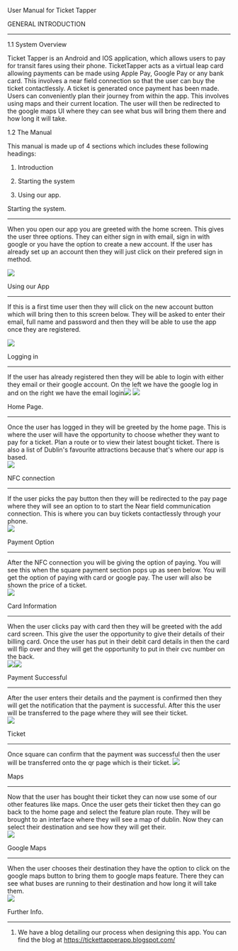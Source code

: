 User Manual for Ticket Tapper

GENERAL INTRODUCTION

* * * * *

1.1 System Overview

Ticket Tapper is an Android and IOS application, which allows users to pay for transit fares using their phone. TicketTapper acts as a virtual leap card allowing payments can be made using Apple Pay, Google Pay or any bank card. This involves a near field connection so that the user can buy the ticket contactlessly. A ticket is generated once payment has been made. Users can conveniently plan their journey from within the app. This involves using maps and their current location. The user will then be redirected to the google maps UI where they can see what bus will bring them there and how long it will take.

1.2 The Manual

This manual is made up of 4 sections which includes these following headings:

1.  Introduction

2.  Starting the system

3.  Using our app.

Starting the system.

* * * * *

When you open our app you are greeted with the home screen. This gives the user three options. They can either sign in with email, sign in with google or you have the option to create a new account. If the user has already set up an account then they will just click on their prefered sign in method.

![](images/Homepage.PNG)

Using our App

* * * * *

If this is a first time user then they will click on the new account button which will bring then to this screen below. They will be asked to enter their email, full name and password and then they will be able to use the app once they are registered.

![](images/Register.PNG)

Logging in

* * * * *

If the user has already registered then they will be able to login with either they email or their google account. On the left we have the google log in and on the right we have the email login![](images/googlelogin.PNG)
![](emaillogin.PNG)

Home Page.

* * * * *

Once the user has logged in they will be greeted by the home page. This is where the user will have the opportunity to choose whether they want to pay for a ticket. Plan a route or to view their latest bought ticket. There is also a list of Dublin's favourite attractions because that's where our app is based.\
![](images/main.PNG)

NFC connection

* * * * *

If the user picks the pay button then they will be redirected to the pay page where they will see an option to to start the Near field communication connection. This is where you can buy tickets contactlessly through your phone.\
![](images/startNFC.PNG)

Payment Option

* * * * *

After the NFC connection you will be giving the option of paying. You will see this when the square payment section pops up as seen below. You will get the option of paying with card or google pay. The user will also be shown the price of a ticket.\
![](images/paymentoption.PNG)

Card Information

* * * * *

When the user clicks pay with card then they will be greeted with the add card screen. This give the user the opportunity to give their details of their billing card. Once the user has put in their debit card details in then the card will flip over and they will get the opportunity to put in their cvc number on the back.\
![](images/cardinfo1.PNG)![](images/cardinfo2.PNG)

Payment Successful

* * * * *

After the user enters their details and the payment is confirmed then they will get the notification that the payment is successful. After this the user will be transferred to the page where they will see their ticket.\
![](images/paymentsuccessful.PNG)

Ticket

* * * * *

Once square can confirm that the payment was successful then the user will be transferred onto the qr page which is their ticket.
![](images/qrcode.PNG)

Maps

* * * * *

Now that the user has bought their ticket they can now use some of our other features like maps. Once the user gets their ticket then they can go back to the home page and select the feature plan route. They will be brought to an interface where they will see a map of dublin. Now they can select their destination and see how they will get their.\
![](images/maps.PNG)

Google Maps

* * * * *

When the user chooses their destination they have the option to click on the google maps button to bring them to google maps feature. There they can see what buses are running to their destination and how long it will take them.\
![](images/googlemaos.PNG)

Further Info.

* * * * *

1.  We have a blog detailing our process when designing this app. You can find the blog at <https://tickettapperapp.blogspot.com/>